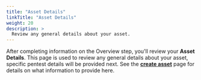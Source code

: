 ```yaml
---
title: "Asset Details"
linkTitle: "Asset Details"
weight: 20
description: >
  Review any general details about your asset.
---
```


After completing information on the Overview step, you'll review your **Asset Details**. This page is used to review any general details about your asset, specific pentest details will be provided next. See the **[create asset](/assets/create-asset/)** page for details on what information to provide here.
